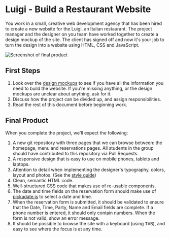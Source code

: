 # Luigi - Build a Restaurant Website

You work in a small, creative web development agency that has been hired to create a new website for the Luigi, an Italian restaurant. The project manager and the designer on you team have worked together to create a design mockup of the site. The client has signed off and now it's your job to turn the design into a website using HTML, CSS and JavaScript.

![Screenshot of final product](assets/screenshot.png)

## First Steps

1. Look over the [design mockups](mockups) to see if you have all the information you need to build the website. If you're missing anything, or the design mockups are unclear about anything, ask for it.
2. Discuss how the project can be divided up, and assign responsibilities.
3. Read the rest of this document before beginning work.

## Final Product

When you complete the project, we'll expect the following:

1. A new git repository with three pages that we can browse between: the homepage, menu and reservations pages. All students in the group should have contributed to this repository via Pull Requests.
2. A responsive design that is easy to use on mobile phones, tablets and laptops.
3. Attention to detail when implementing the designer's typography, colors, layout and photos. (See the [style guide](mockups/style-guide.png))
4. Clean, semantic HTML code.
5. Well-structured CSS code that makes use of re-usable components.
6. The date and time fields on the reservation form should make use of [pickadate.js](http://amsul.ca/pickadate.js/) to select a date and time.
7. When the reservation form is submitted, it should be validated to ensure that the Date, Time, Party, Name and Email fields are complete. If a phone number is entered, it should only contain numbers. When the form is not valid, show an error message.
8. It should be possible to browse the site with a keyboard (using <kbd>TAB</kbd>), and easy to see where the focus is at any time.

